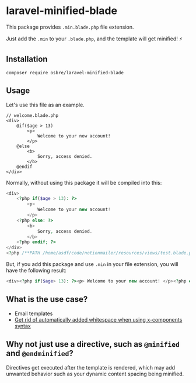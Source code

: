 # laravel-minified-blade

This package provides `.min.blade.php` file extension.

Just add the `.min` to your `.blade.php`, and the template will get minified! ⚡

## Installation

```shell
composer require osbre/laravel-minified-blade
```

## Usage

Let's use this file as an example.

```blade
// welcome.blade.php
<div>
    @if($age > 13)
        <p>
            Welcome to your new account!
        </p>
    @else
        <b>
            Sorry, access denied.
        </b>
    @endif
</div>
```

Normally, without using this package it will be compiled into this:

```php
<div>
    <?php if($age > 13): ?>
        <p>
            Welcome to your new account!
        </p>
    <?php else: ?>
        <b>
            Sorry, access denied.
        </b>
    <?php endif; ?>
</div>
<?php /**PATH /home/asdf/code/notionmailer/resources/views/test.blade.php ENDPATH**/ ?>
```

But, if you add this package and use `.min` in your file extension, you will have the following result:

```php
<div><?php if($age> 13): ?><p> Welcome to your new account! </p><?php else: ?><b> Sorry, access denied. </b><?php endif; ?></div><?php /**PATH /home/asdf/code/notionmailer/resources/views/test.min.blade.php ENDPATH**/ ?>
```


## What is the use case?

- Email templates
- [Get rid of automatically added whitespace when using x-components syntax](https://github.com/laravel/framework/issues/34931)

## Why not just use a directive, such as `@minified` and `@endminified`?

Directives get executed after the template is rendered, which may add unwanted behavior such as your dynamic content spacing being minified.
